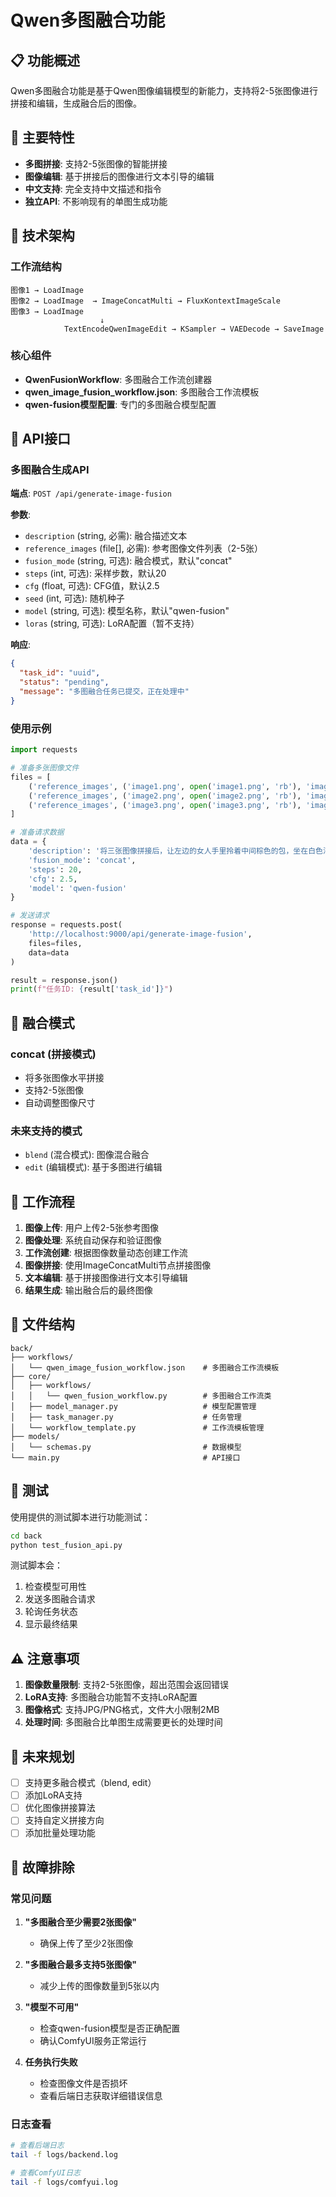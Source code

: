 # Qwen多图融合功能

## 📋 功能概述

Qwen多图融合功能是基于Qwen图像编辑模型的新能力，支持将2-5张图像进行拼接和编辑，生成融合后的图像。

## 🎯 主要特性

- **多图拼接**: 支持2-5张图像的智能拼接
- **图像编辑**: 基于拼接后的图像进行文本引导的编辑
- **中文支持**: 完全支持中文描述和指令
- **独立API**: 不影响现有的单图生成功能

## 🔧 技术架构

### 工作流结构
```
图像1 → LoadImage
图像2 → LoadImage  → ImageConcatMulti → FluxKontextImageScale
图像3 → LoadImage
                    ↓
            TextEncodeQwenImageEdit → KSampler → VAEDecode → SaveImage
```

### 核心组件
- **QwenFusionWorkflow**: 多图融合工作流创建器
- **qwen_image_fusion_workflow.json**: 多图融合工作流模板
- **qwen-fusion模型配置**: 专门的多图融合模型配置

## 📡 API接口

### 多图融合生成API

**端点**: `POST /api/generate-image-fusion`

**参数**:
- `description` (string, 必需): 融合描述文本
- `reference_images` (file[], 必需): 参考图像文件列表（2-5张）
- `fusion_mode` (string, 可选): 融合模式，默认"concat"
- `steps` (int, 可选): 采样步数，默认20
- `cfg` (float, 可选): CFG值，默认2.5
- `seed` (int, 可选): 随机种子
- `model` (string, 可选): 模型名称，默认"qwen-fusion"
- `loras` (string, 可选): LoRA配置（暂不支持）

**响应**:
```json
{
  "task_id": "uuid",
  "status": "pending",
  "message": "多图融合任务已提交，正在处理中"
}
```

### 使用示例

```python
import requests

# 准备多张图像文件
files = [
    ('reference_images', ('image1.png', open('image1.png', 'rb'), 'image/png')),
    ('reference_images', ('image2.png', open('image2.png', 'rb'), 'image/png')),
    ('reference_images', ('image3.png', open('image3.png', 'rb'), 'image/png'))
]

# 准备请求数据
data = {
    'description': '将三张图像拼接后，让左边的女人手里拎着中间棕色的包，坐在白色沙发上',
    'fusion_mode': 'concat',
    'steps': 20,
    'cfg': 2.5,
    'model': 'qwen-fusion'
}

# 发送请求
response = requests.post(
    'http://localhost:9000/api/generate-image-fusion',
    files=files,
    data=data
)

result = response.json()
print(f"任务ID: {result['task_id']}")
```

## 🎨 融合模式

### concat (拼接模式)
- 将多张图像水平拼接
- 支持2-5张图像
- 自动调整图像尺寸

### 未来支持的模式
- `blend` (混合模式): 图像混合融合
- `edit` (编辑模式): 基于多图进行编辑

## 🔄 工作流程

1. **图像上传**: 用户上传2-5张参考图像
2. **图像处理**: 系统自动保存和验证图像
3. **工作流创建**: 根据图像数量动态创建工作流
4. **图像拼接**: 使用ImageConcatMulti节点拼接图像
5. **文本编辑**: 基于拼接图像进行文本引导编辑
6. **结果生成**: 输出融合后的最终图像

## 📁 文件结构

```
back/
├── workflows/
│   └── qwen_image_fusion_workflow.json    # 多图融合工作流模板
├── core/
│   ├── workflows/
│   │   └── qwen_fusion_workflow.py        # 多图融合工作流类
│   ├── model_manager.py                   # 模型配置管理
│   ├── task_manager.py                    # 任务管理
│   └── workflow_template.py               # 工作流模板管理
├── models/
│   └── schemas.py                         # 数据模型
└── main.py                                # API接口
```

## 🧪 测试

使用提供的测试脚本进行功能测试：

```bash
cd back
python test_fusion_api.py
```

测试脚本会：
1. 检查模型可用性
2. 发送多图融合请求
3. 轮询任务状态
4. 显示最终结果

## ⚠️ 注意事项

1. **图像数量限制**: 支持2-5张图像，超出范围会返回错误
2. **LoRA支持**: 多图融合功能暂不支持LoRA配置
3. **图像格式**: 支持JPG/PNG格式，文件大小限制2MB
4. **处理时间**: 多图融合比单图生成需要更长的处理时间

## 🔮 未来规划

- [ ] 支持更多融合模式（blend, edit）
- [ ] 添加LoRA支持
- [ ] 优化图像拼接算法
- [ ] 支持自定义拼接方向
- [ ] 添加批量处理功能

## 🐛 故障排除

### 常见问题

1. **"多图融合至少需要2张图像"**
   - 确保上传了至少2张图像

2. **"多图融合最多支持5张图像"**
   - 减少上传的图像数量到5张以内

3. **"模型不可用"**
   - 检查qwen-fusion模型是否正确配置
   - 确认ComfyUI服务正常运行

4. **任务执行失败**
   - 检查图像文件是否损坏
   - 查看后端日志获取详细错误信息

### 日志查看

```bash
# 查看后端日志
tail -f logs/backend.log

# 查看ComfyUI日志
tail -f logs/comfyui.log
```
